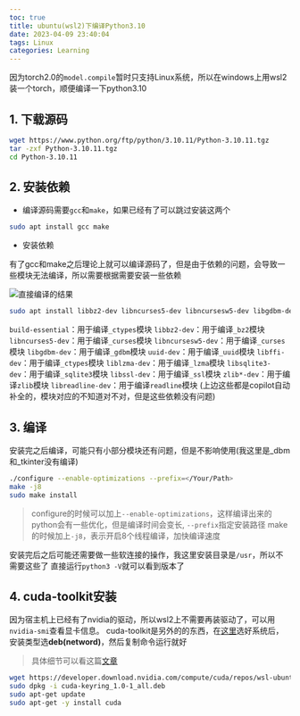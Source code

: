 ```yaml
---
toc: true
title: ubuntu(wsl2)下编译Python3.10
date: 2023-04-09 23:40:04
tags: Linux
categories: Learning
---
```

<!-- cspell: disable -->
因为torch2.0的`model.compile`暂时只支持Linux系统，所以在windows上用wsl2装一个torch，顺便编译一下python3.10

## 1. 下载源码

```bash
wget https://www.python.org/ftp/python/3.10.11/Python-3.10.11.tgz
tar -zxf Python-3.10.11.tgz
cd Python-3.10.11
```

## 2. 安装依赖

- 编译源码需要`gcc`和`make`，如果已经有了可以跳过安装这两个

```bash
sudo apt install gcc make
```

- 安装依赖

有了gcc和make之后理论上就可以编译源码了，但是由于依赖的问题，会导致一些模块无法编译，所以需要根据需要安装一些依赖

![直接编译的结果](./missing_module.png)

```bash
sudo apt install libbz2-dev libncurses5-dev libncursesw5-dev libgdbm-dev uuid-dev libffi-dev liblzma-dev libsqlite3-dev libssl-dev zlib*-dev libreadline-dev
```

`build-essential`：用于编译`_ctypes`模块
`libbz2-dev`：用于编译`_bz2`模块
`libncurses5-dev`：用于编译`_curses`模块
`libncursesw5-dev`：用于编译`_curses`模块
`libgdbm-dev`：用于编译`_gdbm`模块
`uuid-dev`：用于编译`_uuid`模块
`libffi-dev`：用于编译`_ctypes`模块
`liblzma-dev`：用于编译`_lzma`模块
`libsqlite3-dev`：用于编译`_sqlite3`模块
`libssl-dev`：用于编译`_ssl`模块
`zlib*-dev`：用于编译`zlib`模块
`libreadline-dev`：用于编译`readline`模块
(上边这些都是copilot自动补全的，模块对应的不知道对不对，但是这些依赖没有问题)

## 3. 编译

安装完之后编译，可能只有小部分模块还有问题，但是不影响使用(我这里是_dbm和_tkinter没有编译)

```bash
./configure --enable-optimizations --prefix=</Your/Path>
make -j8
sudo make install
```

> configure的时候可以加上`--enable-optimizations`，这样编译出来的python会有一些优化，但是编译时间会变长, `--prefix`指定安装路径
> make的时候加上`-j8`，表示开启8个线程编译，加快编译速度

安装完后之后可能还需要做一些软连接的操作，我这里安装目录是`/usr`，所以不需要这些了
直接运行`python3 -V`就可以看到版本了

## 4. cuda-toolkit安装

因为宿主机上已经有了nvidia的驱动，所以wsl2上不需要再装驱动了，可以用`nvidia-smi`查看显卡信息。
cuda-toolkit是另外的的东西，在[这里](https://developer.nvidia.com/cuda-downloads?target_os=Linux&target_arch=x86_64&Distribution=WSL-Ubuntu&target_version=2.0)选好系统后，安装类型选**deb(netword)**，然后复制命令运行就好

> 具体细节可以看这篇[文章](../2021/10-29-Tensorflow%E4%B8%8ECUDA%E7%9A%84%E5%AE%89%E8%A3%85)

```bash
wget https://developer.download.nvidia.com/compute/cuda/repos/wsl-ubuntu/x86_64/cuda-keyring_1.0-1_all.deb
sudo dpkg -i cuda-keyring_1.0-1_all.deb
sudo apt-get update
sudo apt-get -y install cuda
```
